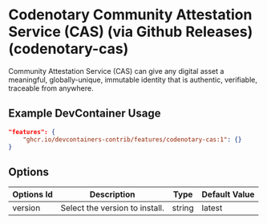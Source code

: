 
# Codenotary Community Attestation Service (CAS) (via Github Releases) (codenotary-cas)

Community Attestation Service (CAS) can give any digital asset a meaningful, globally-unique, immutable identity that is authentic, verifiable, traceable from anywhere.

## Example DevContainer Usage

```json
"features": {
    "ghcr.io/devcontainers-contrib/features/codenotary-cas:1": {}
}
```

## Options

| Options Id | Description | Type | Default Value |
|-----|-----|-----|-----|
| version | Select the version to install. | string | latest |


